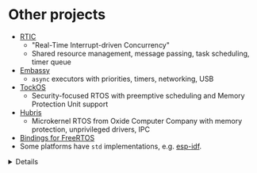 # Other projects

 * [RTIC](https://rtic.rs/)
   * "Real-Time Interrupt-driven Concurrency"
   * Shared resource management, message passing, task scheduling, timer queue
 * [Embassy](https://embassy.dev/)
   * `async` executors with priorities, timers, networking, USB
 * [TockOS](https://www.tockos.org/documentation/getting-started)
   * Security-focused RTOS with preemptive scheduling and Memory Protection Unit support
 * [Hubris](https://hubris.oxide.computer/)
   * Microkernel RTOS from Oxide Computer Company with memory protection, unprivileged drivers, IPC
 * [Bindings for FreeRTOS](https://github.com/lobaro/FreeRTOS-rust)
 * Some platforms have `std` implementations, e.g.
   [esp-idf](https://esp-rs.github.io/book/overview/using-the-standard-library.html).

<details>

 * RTIC can be considered either an RTOS or a concurrency framework.
   * It doesn't include any HALs.
   * It uses the Cortex-M NVIC (Nested Virtual Interrupt Controller) for scheduling rather than a
     proper kernel.
   * Cortex-M only.
 * Google uses TockOS on the Haven microcontroller for Titan security keys.
 * FreeRTOS is mostly written in C, but there are Rust bindings for writing applications.

</details>

